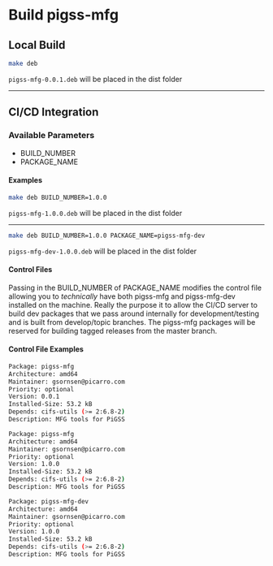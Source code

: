 # Build pigss-mfg

## Local Build

```bash
make deb
```

`pigss-mfg-0.0.1.deb` will be placed in the dist folder
***

## CI/CD Integration

### Available Parameters

* BUILD_NUMBER
* PACKAGE_NAME

#### Examples

```bash
make deb BUILD_NUMBER=1.0.0
```

`pigss-mfg-1.0.0.deb` will be placed in the dist folder

***

```bash
make deb BUILD_NUMBER=1.0.0 PACKAGE_NAME=pigss-mfg-dev
```

`pigss-mfg-dev-1.0.0.deb` will be placed in the dist folder

#### Control Files

Passing in the BUILD_NUMBER of PACKAGE_NAME modifies the control file allowing you to _technically_ have both pigss-mfg and pigss-mfg-dev installed on the machine. Really the purpose it to allow the CI/CD server to build dev packages that we pass around internally for development/testing and is built from develop/topic branches. The pigss-mfg packages will be reserved for building tagged releases from the master branch.

#### Control File Examples

```bash
Package: pigss-mfg
Architecture: amd64
Maintainer: gsornsen@picarro.com
Priority: optional
Version: 0.0.1
Installed-Size: 53.2 kB
Depends: cifs-utils (>= 2:6.8-2)
Description: MFG tools for PiGSS
```

```bash
Package: pigss-mfg
Architecture: amd64
Maintainer: gsornsen@picarro.com
Priority: optional
Version: 1.0.0
Installed-Size: 53.2 kB
Depends: cifs-utils (>= 2:6.8-2)
Description: MFG tools for PiGSS
```

```bash
Package: pigss-mfg-dev
Architecture: amd64
Maintainer: gsornsen@picarro.com
Priority: optional
Version: 1.0.0
Installed-Size: 53.2 kB
Depends: cifs-utils (>= 2:6.8-2)
Description: MFG tools for PiGSS
```
